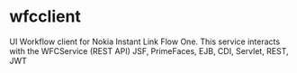 # wfcclient
UI Workflow client for Nokia Instant Link Flow One. This service interacts with the WFCService (REST API)
JSF, PrimeFaces, EJB, CDI, Servlet, REST, JWT
